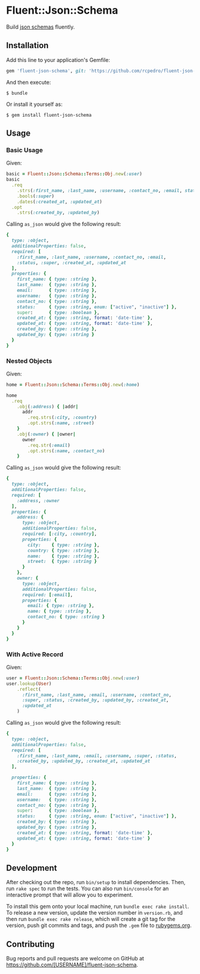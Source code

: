 # Fluent::Json::Schema

Build [json schemas](https://json-schema.org/) fluently.

## Installation

Add this line to your application's Gemfile:

```ruby
gem 'fluent-json-schema', git: 'https://github.com/rcpedro/fluent-json-schema.git'
```

And then execute:

    $ bundle

Or install it yourself as:

    $ gem install fluent-json-schema

## Usage

### Basic Usage

Given:

```ruby
basic = Fluent::Json::Schema::Terms::Obj.new(:user)
basic
  .req
    .strs(:first_name, :last_name, :username, :contact_no, :email, status: { enum: ["active", "inactive"]})
    .bools(:super)
    .dates(:created_at, :updated_at)
  .opt
    .strs(:created_by, :updated_by)
```

Calling `as_json` would give the following result:

```ruby
{
  type: :object,
  additionalProperties: false,
  required: [
    :first_name, :last_name, :username, :contact_no, :email, 
    :status, :super, :created_at, :updated_at
  ],
  properties: {
    first_name: { type: :string },
    last_name:  { type: :string },
    email:      { type: :string },
    username:   { type: :string },
    contact_no: { type: :string },
    status:     { type: :string, enum: ["active", "inactive"] },
    super:      { type: :boolean },
    created_at: { type: :string, format: 'date-time' },
    updated_at: { type: :string, format: 'date-time' },
    created_by: { type: :string },
    updated_by: { type: :string }
  }
}
```

### Nested Objects

Given:

```ruby
home = Fluent::Json::Schema::Terms::Obj.new(:home)

home
  .req
    .obj(:address) { |addr|
      addr
        .req.strs(:city, :country)
        .opt.strs(:name, :street)
    }
    .obj(:owner) { |owner|
      owner
        .req.str(:email)
        .opt.strs(:name, :contact_no)
    }
```

Calling `as_json` would give the following result:

```ruby
{
  type: :object,
  additionalProperties: false,
  required: [
    :address, :owner
  ],
  properties: {
    address: {
      type: :object,
      additionalProperties: false,
      required: [:city, :country],
      properties: {
        city:    { type: :string },
        country: { type: :string },
        name:    { type: :string },
        street:  { type: :string }
      }
    },
    owner: {
      type: :object,
      additionalProperties: false,
      required: [:email],
      properties: {
        email: { type: :string },
        name: { type: :string },
        contact_no: { type: :string }
      }
    }
  }
}
```

### With Active Record

Given:

```ruby
user = Fluent::Json::Schema::Terms::Obj.new(:user)
user.lookup(User)
    .reflect(
      :first_name, :last_name, :email, :username, :contact_no,
      :super, :status, :created_by, :updated_by, :created_at,
      :updated_at
    )
```

Calling `as_json` would give the following result:

```ruby
{
  type: :object,
  additionalProperties: false,
  required: [
    :first_name, :last_name, :email, :username, :super, :status, 
    :created_by, :updated_by, :created_at, :updated_at
  ],

  properties: {
    first_name: { type: :string },
    last_name:  { type: :string },
    email:      { type: :string },
    username:   { type: :string },
    contact_no: { type: :string },
    super:      { type: :boolean },
    status:     { type: :string, enum: ["active", "inactive"] },
    created_by: { type: :string },
    updated_by: { type: :string },
    created_at: { type: :string, format: 'date-time' },
    updated_at: { type: :string, format: 'date-time' }
  }
}
```

## Development

After checking out the repo, run `bin/setup` to install dependencies. Then, run `rake spec` to run the tests. You can also run `bin/console` for an interactive prompt that will allow you to experiment.

To install this gem onto your local machine, run `bundle exec rake install`. To release a new version, update the version number in `version.rb`, and then run `bundle exec rake release`, which will create a git tag for the version, push git commits and tags, and push the `.gem` file to [rubygems.org](https://rubygems.org).

## Contributing

Bug reports and pull requests are welcome on GitHub at https://github.com/[USERNAME]/fluent-json-schema.

